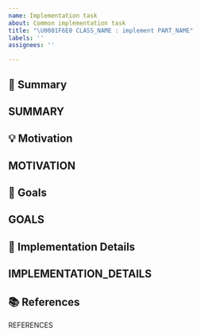 ```yaml
---
name: Implementation task
about: Common implementation task
title: "\U0001F6E0 CLASS_NAME : implement PART_NAME"
labels: ''
assignees: ''

---
```


## 📝 Summary

SUMMARY
---

## 💡 Motivation

MOTIVATION
---

## 🎯 Goals

GOALS
---

## 🧱 Implementation Details

IMPLEMENTATION_DETAILS
---

## 📚 References

REFERENCES
